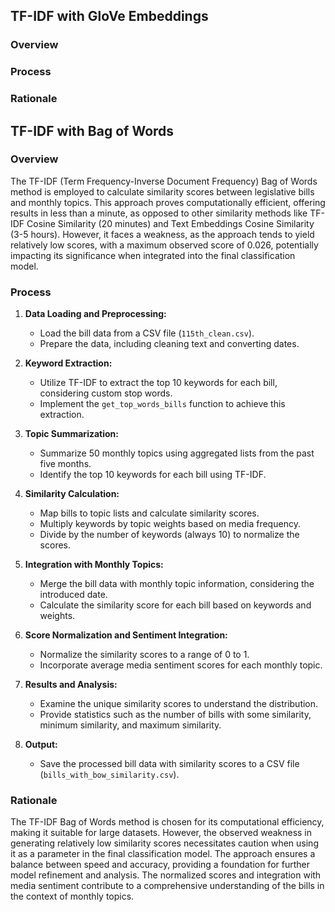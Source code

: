 ## TF-IDF with GloVe Embeddings

### Overview

### Process

### Rationale

## TF-IDF with Bag of Words

### Overview
The TF-IDF (Term Frequency-Inverse Document Frequency) Bag of Words method is employed to calculate similarity scores between legislative bills and monthly topics. This approach proves computationally efficient, offering results in less than a minute, as opposed to other similarity methods like TF-IDF Cosine Similarity (20 minutes) and Text Embeddings Cosine Similarity (3-5 hours). However, it faces a weakness, as the approach tends to yield relatively low scores, with a maximum observed score of 0.026, potentially impacting its significance when integrated into the final classification model.

### Process

1. **Data Loading and Preprocessing:**
   - Load the bill data from a CSV file (`115th_clean.csv`).
   - Prepare the data, including cleaning text and converting dates.

2. **Keyword Extraction:**
   - Utilize TF-IDF to extract the top 10 keywords for each bill, considering custom stop words.
   - Implement the `get_top_words_bills` function to achieve this extraction.

3. **Topic Summarization:**
   - Summarize 50 monthly topics using aggregated lists from the past five months.
   - Identify the top 10 keywords for each bill using TF-IDF.

4. **Similarity Calculation:**
   - Map bills to topic lists and calculate similarity scores.
   - Multiply keywords by topic weights based on media frequency.
   - Divide by the number of keywords (always 10) to normalize the scores.

5. **Integration with Monthly Topics:**
   - Merge the bill data with monthly topic information, considering the introduced date.
   - Calculate the similarity score for each bill based on keywords and weights.

6. **Score Normalization and Sentiment Integration:**
   - Normalize the similarity scores to a range of 0 to 1.
   - Incorporate average media sentiment scores for each monthly topic.

7. **Results and Analysis:**
   - Examine the unique similarity scores to understand the distribution.
   - Provide statistics such as the number of bills with some similarity, minimum similarity, and maximum similarity.

8. **Output:**
   - Save the processed bill data with similarity scores to a CSV file (`bills_with_bow_similarity.csv`).

### Rationale
The TF-IDF Bag of Words method is chosen for its computational efficiency, making it suitable for large datasets. However, the observed weakness in generating relatively low similarity scores necessitates caution when using it as a parameter in the final classification model. The approach ensures a balance between speed and accuracy, providing a foundation for further model refinement and analysis. The normalized scores and integration with media sentiment contribute to a comprehensive understanding of the bills in the context of monthly topics.

